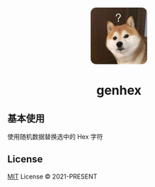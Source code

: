 <br>

<p align="center">
<img src="./public/logo.png" style="width:128px;" height="128" /></p>


<h1 align="center">genhex</h1>

## 基本使用

使用随机数据替换选中的 Hex 字符

## License

[MIT](./LICENSE) License &copy; 2021-PRESENT 